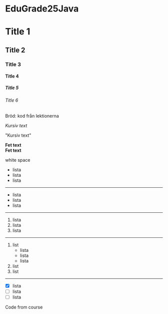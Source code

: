 # EduGrade25Java

# Title 1

## Title 2

### Title 3

#### Title 4

##### Title 5

###### Title 6

Bröd: kod från lektionerna

_Kursiv text_

"Kursiv text"

__Fet text__  
**Fet text**

white space

- lista
- lista
- lista

---

* lista
* lista
* lista

---

1. lista
2. lista
3. lista

---

1. list
    * lista
    * lista
    * lista
2. list
3. list

---

* [x] lista
* [ ] lista
* [ ] lista

Code from course
 